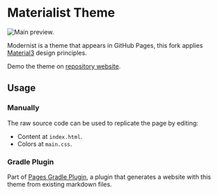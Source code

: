 # Materialist Theme

![Main preview.](https://github.com/hendraanggrian/materialist-theme/raw/assets/preview_main.png)

Modernist is a theme that appears in GitHub Pages, this fork applies [Material3](https://m3.material.io/components/cards/guidelines/)
design principles.

Demo the theme on [repository website](http://hendraanggrian.com/materialist-theme/).

## Usage

### Manually

The raw source code can be used to replicate the page by editing:

- Content at `index.html`.
- Colors at `main.css`.

### Gradle Plugin

Part of [Pages Gradle Plugin](https://github.com/hendraanggrian/pages-gradle-plugin/),
a plugin that generates a website with this theme from existing markdown files.
